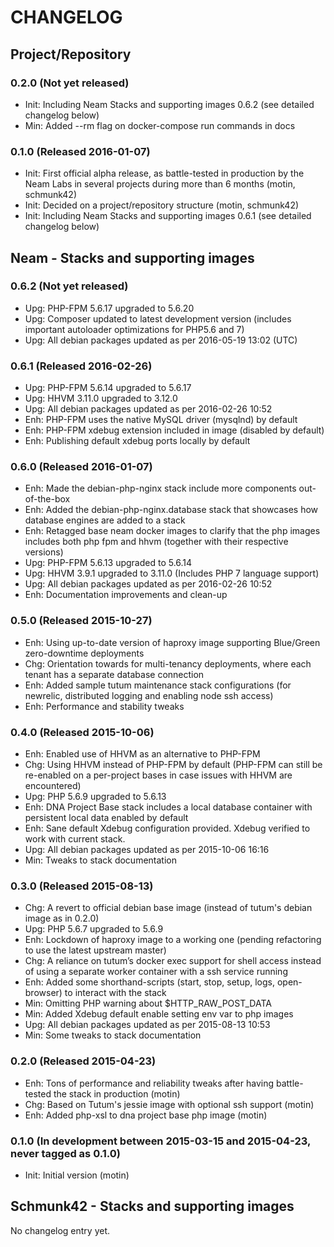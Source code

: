 CHANGELOG
=========

## Project/Repository

### 0.2.0 (Not yet released)

- Init: Including Neam Stacks and supporting images 0.6.2 (see detailed changelog below)
- Min: Added --rm flag on docker-compose run commands in docs

### 0.1.0 (Released 2016-01-07)

- Init: First official alpha release, as battle-tested in production by the Neam Labs in several projects during more than 6 months (motin, schmunk42)
- Init: Decided on a project/repository structure (motin, schmunk42)
- Init: Including Neam Stacks and supporting images 0.6.1 (see detailed changelog below)

## Neam - Stacks and supporting images

### 0.6.2 (Not yet released)

- Upg: PHP-FPM 5.6.17 upgraded to 5.6.20
- Upg: Composer updated to latest development version (includes important autoloader optimizations for PHP5.6 and 7)
- Upg: All debian packages updated as per 2016-05-19 13:02 (UTC)

### 0.6.1 (Released 2016-02-26)

- Upg: PHP-FPM 5.6.14 upgraded to 5.6.17
- Upg: HHVM 3.11.0 upgraded to 3.12.0
- Upg: All debian packages updated as per 2016-02-26 10:52
- Enh: PHP-FPM uses the native MySQL driver (mysqlnd) by default
- Enh: PHP-FPM xdebug extension included in image (disabled by default)
- Enh: Publishing default xdebug ports locally by default

### 0.6.0 (Released 2016-01-07)

- Enh: Made the debian-php-nginx stack include more components out-of-the-box
- Enh: Added the debian-php-nginx.database stack that showcases how database engines are added to a stack
- Enh: Retagged base neam docker images to clarify that the php images includes both php fpm and hhvm (together with their respective versions)
- Upg: PHP-FPM 5.6.13 upgraded to 5.6.14
- Upg: HHVM 3.9.1 upgraded to 3.11.0 (Includes PHP 7 language support)
- Upg: All debian packages updated as per 2016-02-26 10:52
- Enh: Documentation improvements and clean-up

### 0.5.0 (Released 2015-10-27)

- Enh: Using up-to-date version of haproxy image supporting Blue/Green zero-downtime deployments
- Chg: Orientation towards for multi-tenancy deployments, where each tenant has a separate database connection
- Enh: Added sample tutum maintenance stack configurations (for newrelic, distributed logging and enabling node ssh access)
- Enh: Performance and stability tweaks

### 0.4.0 (Released 2015-10-06)

- Enh: Enabled use of HHVM as an alternative to PHP-FPM
- Chg: Using HHVM instead of PHP-FPM by default (PHP-FPM can still be re-enabled on a per-project bases in case issues with HHVM are encountered)
- Upg: PHP 5.6.9 upgraded to 5.6.13
- Enh: DNA Project Base stack includes a local database container with persistent local data enabled by default
- Enh: Sane default Xdebug configuration provided. Xdebug verified to work with current stack.
- Upg: All debian packages updated as per 2015-10-06 16:16
- Min: Tweaks to stack documentation

### 0.3.0 (Released 2015-08-13)

- Chg: A revert to official debian base image (instead of tutum's debian image as in 0.2.0)
- Upg: PHP 5.6.7 upgraded to 5.6.9
- Enh: Lockdown of haproxy image to a working one (pending refactoring to use the latest upstream master)
- Chg: A reliance on tutum’s docker exec support for shell access instead of using a separate worker container with a ssh service running
- Enh: Added some shorthand-scripts (start, stop, setup, logs, open-browser) to interact with the stack
- Min: Omitting PHP warning about $HTTP_RAW_POST_DATA
- Min: Added Xdebug default enable setting env var to php images
- Upg: All debian packages updated as per 2015-08-13 10:53
- Min: Some tweaks to stack documentation

### 0.2.0 (Released 2015-04-23)

- Enh: Tons of performance and reliability tweaks after having battle-tested the stack in production (motin)
- Chg: Based on Tutum's jessie image with optional ssh support (motin)
- Enh: Added php-xsl to dna project base php image (motin)

### 0.1.0 (In development between 2015-03-15 and 2015-04-23, never tagged as 0.1.0)

- Init: Initial version (motin)

## Schmunk42 - Stacks and supporting images

No changelog entry yet.
